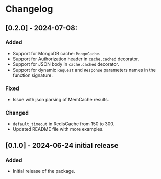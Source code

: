 # Changelog

## [0.2.0] - 2024-07-08:

### Added

- Support for MongoDB cache: `MongoCache`.
- Support for Authorization header in `cache.cached` decorator.
- Support for JSON body in `cache.cached` decorator.
- Support for dynamic `Request` and `Response` parameters names in the function signature.

### Fixed

- Issue with json parsing of MemCache results.

### Changed

- `default_timeout` in RedisCache from 150 to 300.
- Updated README file with more examples.

## [0.1.0] - 2024-06-24 initial release

### Added

- Initial release of the package.
